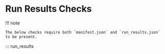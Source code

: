# Run Results Checks

!!! note

    The below checks require both `manifest.json` and `run_results.json` to be present.

::: run_results
